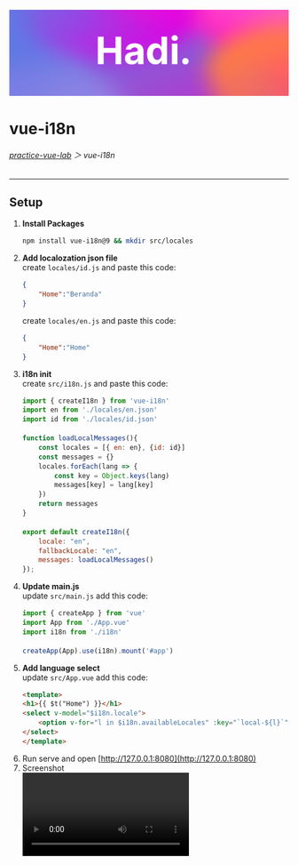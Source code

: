 ![](../hadi.png)
# vue-i18n

###### [practice-vue-lab](../README.md) ＞ vue-i18n
---
## Setup

1. **Install Packages**
    ``` sh
    npm install vue-i18n@9 && mkdir src/locales
    ```
2. **Add localozation json file**\
    create ```locales/id.js``` and paste this code:
    ``` json
    {
        "Home":"Beranda"
    }
    ```
    create ```locales/en.js``` and paste this code:
    ``` json
    {
        "Home":"Home"
    }
    ```
3. **i18n init**\
    create ```src/i18n.js``` and paste this code:
    ``` javascript
    import { createI18n } from 'vue-i18n'
    import en from './locales/en.json'
    import id from './locales/id.json'

    function loadLocalMessages(){
        const locales = [{ en: en}, {id: id}]
        const messages = {}
        locales.forEach(lang => {
            const key = Object.keys(lang)
            messages[key] = lang[key]
        })
        return messages
    }

    export default createI18n({
        locale: "en",
        fallbackLocale: "en",
        messages: loadLocalMessages()
    });
    ```
4. **Update main.js**\
    update ```src/main.js``` add this code:
    ``` javascript
    import { createApp } from 'vue'
    import App from './App.vue'
    import i18n from './i18n'

    createApp(App).use(i18n).mount('#app')
    ```
4. **Add language select**\
    update ```src/App.vue``` add this code:
    ``` html
    <template>
    <h1>{{ $t("Home") }}</h1>
    <select v-model="$i18n.locale">
        <option v-for="l in $i18n.availableLocales" :key="`local-${l}`" :value=l>{{ l }}</option>
    </select>
    </template>
    ```
4. Run serve and open [http://127.0.0.1:8080](http://127.0.0.1:8080)
6. Screenshot\
![Screenshot](../assets/i18n.mp4)

